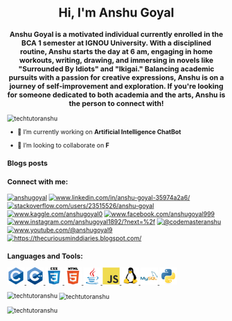<h1 align="center">Hi, I'm Anshu Goyal</h1>
<h3 align="center">Anshu Goyal is a motivated individual currently enrolled in the BCA 1 semester at IGNOU University. With a disciplined routine, Anshu starts the day at 6 am, engaging in home workouts, writing, drawing, and immersing in novels like "Surrounded By Idiots" and "Ikigai." Balancing academic pursuits with a passion for creative expressions, Anshu is on a journey of self-improvement and exploration. If you're looking for someone dedicated to both academia and the arts, Anshu is the person to connect with!</h3>

<p align="left"> <img src="https://komarev.com/ghpvc/?username=techtutoranshu&label=Profile%20views&color=0e75b6&style=flat" alt="techtutoranshu" /> </p>

- 🔭 I’m currently working on **Artificial Intelligence ChatBot**

- 👯 I’m looking to collaborate on **F**

### Blogs posts
<!-- BLOG-POST-LIST:START -->
<!-- BLOG-POST-LIST:END -->

<h3 align="left">Connect with me:</h3>
<p align="left">
<a href="https://dev.to/anshugoyal" target="blank"><img align="center" src="https://raw.githubusercontent.com/rahuldkjain/github-profile-readme-generator/master/src/images/icons/Social/devto.svg" alt="anshugoyal" height="30" width="40" /></a>
<a href="https://linkedin.com/in/www.linkedin.com/in/anshu-goyal-35974a2a6/" target="blank"><img align="center" src="https://raw.githubusercontent.com/rahuldkjain/github-profile-readme-generator/master/src/images/icons/Social/linked-in-alt.svg" alt="www.linkedin.com/in/anshu-goyal-35974a2a6/" height="30" width="40" /></a>
<a href="https://stackoverflow.com/users/stackoverflow.com/users/23515526/anshu-goyal" target="blank"><img align="center" src="https://raw.githubusercontent.com/rahuldkjain/github-profile-readme-generator/master/src/images/icons/Social/stack-overflow.svg" alt="stackoverflow.com/users/23515526/anshu-goyal" height="30" width="40" /></a>
<a href="https://kaggle.com/www.kaggle.com/anshugoyal0" target="blank"><img align="center" src="https://raw.githubusercontent.com/rahuldkjain/github-profile-readme-generator/master/src/images/icons/Social/kaggle.svg" alt="www.kaggle.com/anshugoyal0" height="30" width="40" /></a>
<a href="https://fb.com/www.facebook.com/anshugoyal999" target="blank"><img align="center" src="https://raw.githubusercontent.com/rahuldkjain/github-profile-readme-generator/master/src/images/icons/Social/facebook.svg" alt="www.facebook.com/anshugoyal999" height="30" width="40" /></a>
<a href="https://instagram.com/www.instagram.com/anshugoyal1892/?next=%2f" target="blank"><img align="center" src="https://raw.githubusercontent.com/rahuldkjain/github-profile-readme-generator/master/src/images/icons/Social/instagram.svg" alt="www.instagram.com/anshugoyal1892/?next=%2f" height="30" width="40" /></a>
<a href="https://medium.com/@codemasteranshu" target="blank"><img align="center" src="https://raw.githubusercontent.com/rahuldkjain/github-profile-readme-generator/master/src/images/icons/Social/medium.svg" alt="@codemasteranshu" height="30" width="40" /></a>
<a href="https://www.youtube.com/c/www.youtube.com/@anshugoyal9" target="blank"><img align="center" src="https://raw.githubusercontent.com/rahuldkjain/github-profile-readme-generator/master/src/images/icons/Social/youtube.svg" alt="www.youtube.com/@anshugoyal9" height="30" width="40" /></a>
<a href="/https://thecuriousminddiaries.blogspot.com/" target="blank"><img align="center" src="https://raw.githubusercontent.com/rahuldkjain/github-profile-readme-generator/master/src/images/icons/Social/rss.svg" alt="https://thecuriousminddiaries.blogspot.com/" height="30" width="40" /></a>
</p>

<h3 align="left">Languages and Tools:</h3>
<p align="left"> <a href="https://www.cprogramming.com/" target="_blank" rel="noreferrer"> <img src="https://raw.githubusercontent.com/devicons/devicon/master/icons/c/c-original.svg" alt="c" width="40" height="40"/> </a> <a href="https://www.w3schools.com/cpp/" target="_blank" rel="noreferrer"> <img src="https://raw.githubusercontent.com/devicons/devicon/master/icons/cplusplus/cplusplus-original.svg" alt="cplusplus" width="40" height="40"/> </a> <a href="https://www.w3schools.com/css/" target="_blank" rel="noreferrer"> <img src="https://raw.githubusercontent.com/devicons/devicon/master/icons/css3/css3-original-wordmark.svg" alt="css3" width="40" height="40"/> </a> <a href="https://www.w3.org/html/" target="_blank" rel="noreferrer"> <img src="https://raw.githubusercontent.com/devicons/devicon/master/icons/html5/html5-original-wordmark.svg" alt="html5" width="40" height="40"/> </a> <a href="https://www.java.com" target="_blank" rel="noreferrer"> <img src="https://raw.githubusercontent.com/devicons/devicon/master/icons/java/java-original.svg" alt="java" width="40" height="40"/> </a> <a href="https://developer.mozilla.org/en-US/docs/Web/JavaScript" target="_blank" rel="noreferrer"> <img src="https://raw.githubusercontent.com/devicons/devicon/master/icons/javascript/javascript-original.svg" alt="javascript" width="40" height="40"/> </a> <a href="https://www.linux.org/" target="_blank" rel="noreferrer"> <img src="https://raw.githubusercontent.com/devicons/devicon/master/icons/linux/linux-original.svg" alt="linux" width="40" height="40"/> </a> <a href="https://www.mysql.com/" target="_blank" rel="noreferrer"> <img src="https://raw.githubusercontent.com/devicons/devicon/master/icons/mysql/mysql-original-wordmark.svg" alt="mysql" width="40" height="40"/> </a> <a href="https://www.python.org" target="_blank" rel="noreferrer"> <img src="https://raw.githubusercontent.com/devicons/devicon/master/icons/python/python-original.svg" alt="python" width="40" height="40"/> </a> </p>

<p><img align="left" src="https://github-readme-stats.vercel.app/api/top-langs?username=techtutoranshu&show_icons=true&locale=en&layout=compact" alt="techtutoranshu" /></p>

<p>&nbsp;<img align="center" src="https://github-readme-stats.vercel.app/api?username=techtutoranshu&show_icons=true&locale=en" alt="techtutoranshu" /></p>

<p><img align="center" src="https://github-readme-streak-stats.herokuapp.com/?user=techtutoranshu&" alt="techtutoranshu" /></p>
